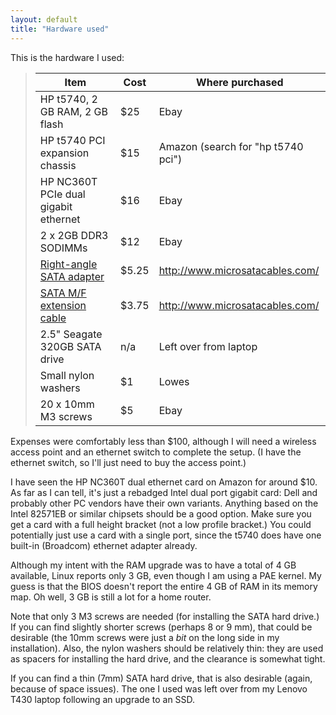 ```yaml
---
layout: default
title: "Hardware used"
---
```


This is the hardware I used:

> Item | Cost | Where purchased
> ---- | ---- | ---------------
> HP t5740, 2 GB RAM, 2 GB flash | $25 | Ebay
> HP t5740 PCI expansion chassis | $15 | Amazon (search for "hp t5740 pci")
> HP NC360T PCIe dual gigabit ethernet | $16 | Ebay
> 2 x 2GB DDR3 SODIMMs | $12 | Ebay
> [Right-angle SATA adapter](http://www.microsatacables.com/sata-22-pin-male-to-22-pin-female-right-angle-adapter) | $5.25 | <http://www.microsatacables.com/>
> [SATA M/F extension cable](http://www.microsatacables.com/22-pin-sata-male-to-female-extension-cable-5v-12v) | $3.75 | <http://www.microsatacables.com/>
> 2.5" Seagate 320GB SATA drive | n/a | Left over from laptop
> Small nylon washers | $1 | Lowes
> 20 x 10mm M3 screws | $5 | Ebay

Expenses were comfortably less than $100, although I will need a wireless access point and an ethernet switch to complete the setup.  (I have the ethernet switch, so I'll just need to buy the access point.)

I have seen the HP NC360T dual ethernet card on Amazon for around $10.  As far as I can tell, it's just a rebadged Intel dual port gigabit card: Dell and probably other PC vendors have their own variants.  Anything based on the Intel 82571EB or similar chipsets should be a good option.  Make sure you get a card with a full height bracket (not a low profile bracket.)  You could potentially just use a card with a single port, since the t5740 does have one built-in (Broadcom) ethernet adapter already.

Although my intent with the RAM upgrade was to have a total of 4 GB available, Linux reports only 3 GB, even though I am using a PAE kernel.  My guess is that the BIOS doesn't report the entire 4 GB of RAM in its memory map.  Oh well, 3 GB is still a lot for a home router.

Note that only 3 M3 screws are needed (for installing the SATA hard drive.)  If you can find slightly shorter screws (perhaps 8 or 9 mm), that could be desirable (the 10mm screws were just a *bit* on the long side in my installation).  Also, the nylon washers should be relatively thin: they are used as spacers for installing the hard drive, and the clearance is somewhat tight.

If you can find a thin (7mm) SATA hard drive, that is also desirable (again, because of space issues).  The one I used was left over from my Lenovo T430 laptop following an upgrade to an SSD.
